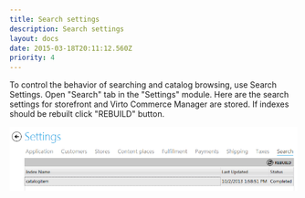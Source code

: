 ```yaml
---
title: Search settings
description: Search settings
layout: docs
date: 2015-03-18T20:11:12.560Z
priority: 4
---
```

To control the behavior of searching and catalog browsing, use Search Settings. Open "Search" tab in the "Settings" module. Here are the search settings for storefront and Virto Commerce Manager are stored. If indexes should be rebuilt click "REBUILD" button.

<img src="../../../assets/images/docs/image2013-10-2 16_59_45.png" />